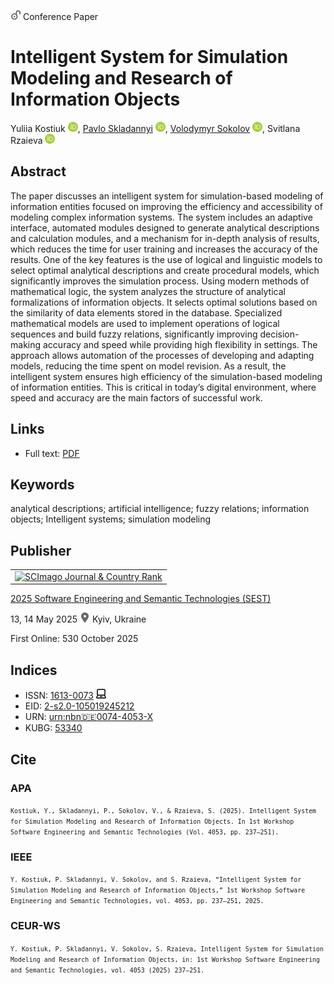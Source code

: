 <img src="/icons/unlock.svg" width="16" height="16"> Conference Paper

# Intelligent System for Simulation Modeling and Research of Information Objects

Yuliia Kostiuk <a href="https://orcid.org/0000-0001-5423-0985" target="_blank"><img src="/icons/orcid.svg" width="16" height="16"></a>,
<a href="https://pavlo-skladannyi.github.io/">Pavlo Skladannyi</a> <a href="https://orcid.org/0000-0002-7775-6039" target="_blank"><img src="/icons/orcid.svg" width="16" height="16"></a>,
<a href="/">Volodymyr Sokolov</a> <a href="https://orcid.org/0000-0002-9349-7946" target="_blank"><img src="/icons/orcid.svg" width="16" height="16"></a>,
Svitlana Rzaieva <a href="https://orcid.org/0000-0002-7589-2045" target="_blank"><img src="/icons/orcid.svg" width="16" height="16"></a>

## Abstract

The paper discusses an intelligent system for simulation-based modeling of information entities focused on improving the efficiency and accessibility of modeling complex information systems. The system includes an adaptive interface, automated modules designed to generate analytical descriptions and calculation modules, and a mechanism for in-depth analysis of results, which reduces the time for user training and increases the accuracy of the results. One of the key features is the use of logical and linguistic models to select optimal analytical descriptions and create procedural models, which significantly improves the simulation process. Using modern methods of mathematical logic, the system analyzes the structure of analytical formalizations of information objects. It selects optimal solutions based on the similarity of data elements stored in the database. Specialized mathematical models are used to implement operations of logical sequences and build fuzzy relations, significantly improving decision-making accuracy and speed while providing high flexibility in settings. The approach allows automation of the processes of developing and adapting models, reducing the time spent on model revision. As a result, the intelligent system ensures high efficiency of the simulation-based modeling of information entities. This is critical in today’s digital environment, where speed and accuracy are the main factors of successful work.

## Links

* Full text: [PDF](https://ceur-ws.org/Vol-4053/paper15.pdf)

## Keywords

analytical descriptions; artificial intelligence; fuzzy relations; information objects; Intelligent systems; simulation modeling

## Publisher

<table>
<tr>
<td>
<a href="https://www.scimagojr.com/journalsearch.php?q=21100218356&amp;tip=sid&amp;exact=no" title="SCImago Journal &amp; Country Rank"><img border="0" src="https://corsproxy.io/?https://www.scimagojr.com/journal_img.php?id=21100218356" alt="SCImago Journal &amp; Country Rank"  /></a>
</td>
</tr>
</table>

[2025 Software Engineering and Semantic Technologies (SEST)](https://ceur-ws.org/Vol-4053/)

13, 14 May 2025 <img src="/icons/location-pin.svg" width="16" height="16"> Kyiv, Ukraine
 
First Online: 530 October 2025

## Indices

* ISSN: [1613-0073](https://portal.issn.org/resource/ISSN/1613-0073) <img src="/icons/online.svg" width="16" height="16">
* EID: [2-s2.0-105019245212](http://www.scopus.com/record/display.url?origin=inward&eid=2-s2.0-105019245212)
* URN: [urn:nbn:de:0074-4053-X](https://nbn-resolving.org/xml/urn:nbn:de:0074-4053-X)
* KUBG: [53340](http://elibrary.kubg.edu.ua/id/eprint/53340/)

## Cite

### APA

<small>`Kostiuk, Y., Skladannyi, P., Sokolov, V., & Rzaieva, S. (2025). Intelligent System for Simulation Modeling and Research of Information Objects. In 1st Workshop Software Engineering and Semantic Technologies (Vol. 4053, pp. 237–251).`</small>

### IEEE

<small>`Y. Kostiuk, P. Skladannyi, V. Sokolov, and S. Rzaieva, “Intelligent System for Simulation Modeling and Research of Information Objects,” 1st Workshop Software Engineering and Semantic Technologies, vol. 4053, pp. 237–251, 2025.`</small>

### CEUR-WS

<small>`Y. Kostiuk, P. Skladannyi, V. Sokolov, S. Rzaieva, Intelligent System for Simulation Modeling and Research of Information Objects, in: 1st Workshop Software Engineering and Semantic Technologies, vol. 4053 (2025) 237–251.`</small>